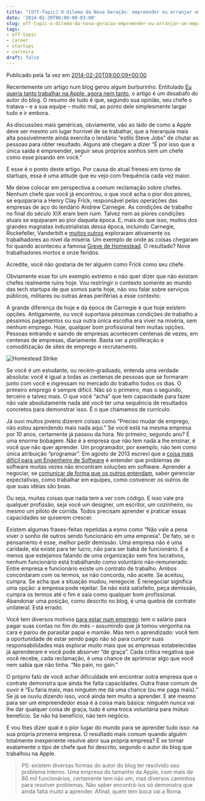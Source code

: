 ```yaml
---
title: "[Off-Topic] O dilema da Nova Geração: empreender ou arranjar um emprego?"
date: '2014-02-20T06:00:00-03:00'
slug: off-topic-o-dilema-da-nova-geracao-empreender-ou-arranjar-um-emprego
tags:
- off-topic
- career
- startups
- carreira
draft: false
---
```


Publicado pela 1a vez em [2014-02-20T09:00:09+00:00](http://startupi.com.br/2014/02/o-dilema-da-nova-geracao-empreender-ou-arranjar-um-emprego/)

Recentemente um artigo num blog gerou algum burburinho. Entitulado [Eu queria tanto trabalhar na Apple, agora nem tanto](https://medium.com/apple-daily/f5f8c807d868), o artigo é um desabafo do autor do blog. O resumo de tudo é que, segundo sua opinião, seu chefe o tratava – e a sua equipe – muito mal, ao ponto dele simplesmente largar tudo e ir embora.

As discussões mais genéricas, obviamente, vão ao lado de como a Apple deve ser mesmo um lugar horrível de se trabalhar, que a hierarquia mais alta possivelmente ainda exercita o lendário “estilo Steve Jobs” de chutar as pessoas para obter resultado. Alguns até chegam a dizer “É por isso que a única saída é empreender, seguir seus próprios sonhos sem um chefe como esse pisando em você.”

E esse é o ponto deste artigo. Por causa do atual frenesi em torno de startups, essa é uma atitude que eu vejo com frequência cada vez maior.

Me deixe colocar em perspectiva a comum reclamação sobre chefes. Nenhum chefe que você já encontrou, o que você acha o pior dos piores, se equipararia a Henry Clay Frick, responsável pelas operações das empresas de aço do lendário Andrew Carnegie. As condições de trabalho no final do século XIX eram bem ruim. Talvez nem as piores condições atuais se equiparam ao pior daquela época. E, mais do que isso, muitos dos grandes magnatas industrialistas dessa época, incluindo Carnegie, Rockefeller, Vanderbilt e [muitos outros](http://en.wikipedia.org/wiki/Robber_baron_(industrialist)) exploraram ativamente os trabalhadores ao nível da miséria. Um exemplo de onde as coisas chegaram foi quando aconteceu a famosa [Greve de Homestead](http://en.wikipedia.org/wiki/Homestead_Strike). O resultado? Nove trabalhadores mortos e onze feridos.

Acredite, você não gostaria de ter alguém como Frick como seu chefe.

Obviamente esse foi um exemplo extremo e não quer dizer que não existam chefes realmente ruins hoje. Vou restringir o contexto somente ao mundo das tech startups de que somos parte hoje, não vou falar sobre serviços públicos, militares ou outras áreas periférias a esse contexto.

A grande diferença de hoje e da época de Carnegie é que hoje existem opções. Antigamente, ou você suportava péssimas condições de trabalho a péssimos pagamentos ou sua outra única escolha era viver na miséria, sem nenhum emprego. Hoje, qualquer bom profissional tem muitas opções. Pessoas entrando e saindo de empresas acontecem centenas de vezes, em centenas de empresas, diariamente. Basta ver a proliferação e comoditização de sites de emprego e recrutamento.

![Homestead Strike](https://akitaonrails.s3.amazonaws.com/assets/image_asset/image/503/Homestead_riot_harpers_3c26046v.jpg)

Se você é um estudante, ou recém-graduado, entenda uma verdade absoluta: você é igual a todas as centenas de pessoas que se formaram junto com você e ingressam no mercado do trabalho todos os dias. O primeiro emprego é sempre difícil. Não só o primeiro, mas o segundo, terceiro e talvez mais. O que você “acha” que tem capacidade para fazer não vale absolutamente nada até você ter uma sequência de resultados concretos para demonstrar isso. É o que chamamos de currículo.

Já ouvi muitos jovens dizerem coisas como “Preciso mudar de emprego, não estou aprendendo mais nada aqui.” Se você está na mesma empresa por 10 anos, certamente já passou da hora. No primeiro, segundo ano? É uma enorme bobagem. Não é a empresa que não tem nada a lhe ensinar, é você que não quer aprender. Um programador, por exemplo, não tem como única atribuição “programar”. Em agosto de 2013 escrevi que a [coisa mais difícil para um Engenheiro de Software](http://www.akitaonrails.com/2013/08/23/off-topic-estimativas-sao-promessas-promessas-devem-ser-cumpridas#.UwEuDUJdVQ0) é entender que problemas de software muitas vezes não encontram soluções em software. Aprender a negociar, se [comunicar de forma que os outros entendam](http://www.akitaonrails.com/2013/11/02/off-topic-programadores-sao-pessimos-comunicadores-udp-vs-tcp#.UwEu-UJdVQ0), saber gerenciar expectativas, como trabalhar em equipes, como convencer os outros de que suas idéias são boas.

Ou seja, muitas coisas que nada tem a ver com código. E isso vale pra qualquer profissão, seja você um designer, um escritor, um cozinheiro, ou mesmo um piloto de corrida. Todos precisam aprender e praticar essas capacidades se quiserem crescer.

Existem algumas frases-feitas repetidas a esmo como “Não vale a pena viver o sonho de outros sendo funcionário em uma empresa”. De fato, se o pensamento é esse, melhor pedir demissão. Uma empresa não é uma caridade, ela existe para ter lucro, não para ser babá de funcionário. E a menos que estejamos falando de uma organização sem fins lucrativos, nenhum funcionário está trabalhando como voluntário não-remunerado. Entre empresa e funcionário existe um contrato de trabalho. Ambos concordaram com os termos, se não concorda, não aceite. Se aceitou, cumpra. Se acha que a situação mudou, renegocie. E renegociar significa uma opção: a empresa pode rejeitar. Se não está satisfeito, peça demissão, cumpra os termos até o fim e saia como qualquer bom profissional. Abandonar uma posição, como descrito no blog, é uma quebra de contrato unilateral. Está errado.

Você tem diversos motivos [para estar num emprego](http://www.akitaonrails.com/2011/04/25/off-topic-mea-culpa-organizacoes-democraticas-nao-funcionam#.UwEx10JdVQ0): tem o salário para pagar suas contas no fim do mês – assumindo que já tomou vergonha na cara e parou de parasitar papai e mamãe. Mas tem o aprendizado: você tem a oportunidade de estar sendo pago não só para cumprir suas responsabilidades mas explorar muito mais que as empresas estabelecidas já aprenderam e você pode absorver “de graça”. Cada crítica negativa que você recebe, cada reclamação, é uma chance de aprimorar algo que você nem sabia que não tinha. “No pain, no gain.”

O próprio fato de você achar dificuldade em encontrar outra empresa que o contrate demonstra que ainda lhe falta capacidades. Outra frase comum de ouvir é “Eu faria mais, mas ninguém me dá uma chance (ou me paga mais).” Se já se ouviu dizendo isso, você ainda tem muito a aprender. E até mesmo para ser um empreendedor essa é a coisa mais básica: ninguém nunca vai lhe dar qualquer coisa de graça, tudo é uma troca voluntária para mútuo benefício. Se não há benefício, não tem negócio.

E vou lhes dizer qual é o pior lugar do mundo para se aprender tudo isso: na sua própria primeira empresa. O resultado mais comum quando alguém totalmente inexperiente resolve abrir sua própria empresa? É se tornar exatamente o tipo de chefe que foi descrito, segundo o autor do blog que trabalhou na Apple.

<blockquote>PS: existem diversas formas do autor do blog ter resolvido seu problema interno. Uma empresa do tamanho da Apple, com mais de 80 mil funcionários, certamente tem não um, mas diversos caminhos para resolver problemas. Não saber encontrá-los só demonstra que ainda falta muito a aprender. Afinal, quem tem boca vai a Roma.</blockquote>
